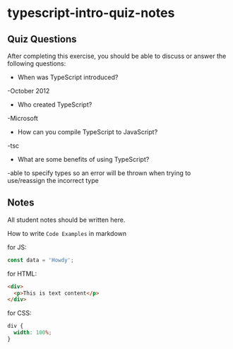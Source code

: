 # typescript-intro-quiz-notes

## Quiz Questions

After completing this exercise, you should be able to discuss or answer the following questions:

- When was TypeScript introduced?

-October 2012

- Who created TypeScript?

-Microsoft

- How can you compile TypeScript to JavaScript?

-tsc

- What are some benefits of using TypeScript?

-able to specify types so an error will be thrown when trying to use/reassign the incorrect type

## Notes

All student notes should be written here.

How to write `Code Examples` in markdown

for JS:

```js
const data = 'Howdy';
```

for HTML:

```html
<div>
  <p>This is text content</p>
</div>
```

for CSS:

```css
div {
  width: 100%;
}
```
